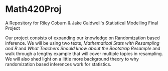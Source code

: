 # Math420Proj
A Repository for Riley Coburn & Jake Caldwell's Statistical Modelling Final Project

Our project consists of expanding our knowledge on Randomization based inference. We will be using two texts, _Mathematical Stats with Resampling and R_ and _What Teachers Should know about the Bootstrap Resample_ and walk through a lengthy example that will cover multiple topics in resampling. We will also shed light on a little more background theory to why randomization based inferences work for statistics. 
